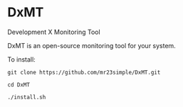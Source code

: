 # DxMT
Development X Monitoring Tool

  DxMT is an open-source monitoring tool for your system.

  To install:

    git clone https://github.com/mr23simple/DxMT.git

    cd DxMT

    ./install.sh
